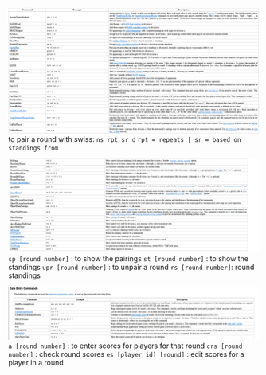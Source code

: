 ![commands](./images/image.png)
to pair a round with swiss: `ns rpt sr d`
`rpt = repeats | sr = based on standings from`

![alt text](./images/{663FC96E-7B64-4593-A229-0F2BC733440D}.png)
`sp [round number]` : to show the pairings
`st [round number]` : to show the standings
`upr [round number]` : to unpair a round
`rs [round number]`: round standings

![alt text](./images/{FF7A76D2-F485-4B8E-8452-AAFD53408A72}.png)
`a [round number]` : to enter scores for players for that round
`crs [round number]` : check round scores
`es [player id] [round]` : edit scores for a player in a round

